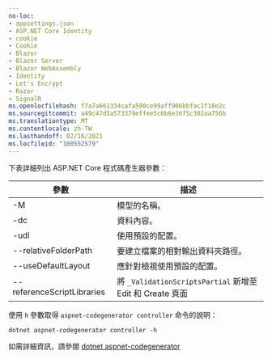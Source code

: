 ```yaml
---
no-loc:
- appsettings.json
- ASP.NET Core Identity
- cookie
- Cookie
- Blazor
- Blazor Server
- Blazor WebAssembly
- Identity
- Let's Encrypt
- Razor
- SignalR
ms.openlocfilehash: f7a7a661334cafa590ce99aff906bbfac1f18e2c
ms.sourcegitcommit: a49c47d5a573379effee5c6b6e36f5c302aa756b
ms.translationtype: MT
ms.contentlocale: zh-TW
ms.lasthandoff: 02/16/2021
ms.locfileid: "100552579"
---
```

下表詳細列出 ASP.NET Core 程式碼產生器參數：

| 參數               | 描述|
| ----------------- | ------------ |
| -M  | 模型的名稱。 |
| -dc  | 資料內容。 |
| -udl | 使用預設的配置。 |
| --relativeFolderPath | 要建立檔案的相對輸出資料夾路徑。 |
| --useDefaultLayout | 應針對檢視使用預設的配置。 |
| --referenceScriptLibraries | 將 `_ValidationScriptsPartial` 新增至 Edit 和 Create 頁面 |

使用 `h` 參數取得 `aspnet-codegenerator controller` 命令的說明：

```dotnetcli
dotnet aspnet-codegenerator controller -h
```

如需詳細資訊，請參閱 [dotnet aspnet-codegenerator](xref:fundamentals/tools/dotnet-aspnet-codegenerator)
